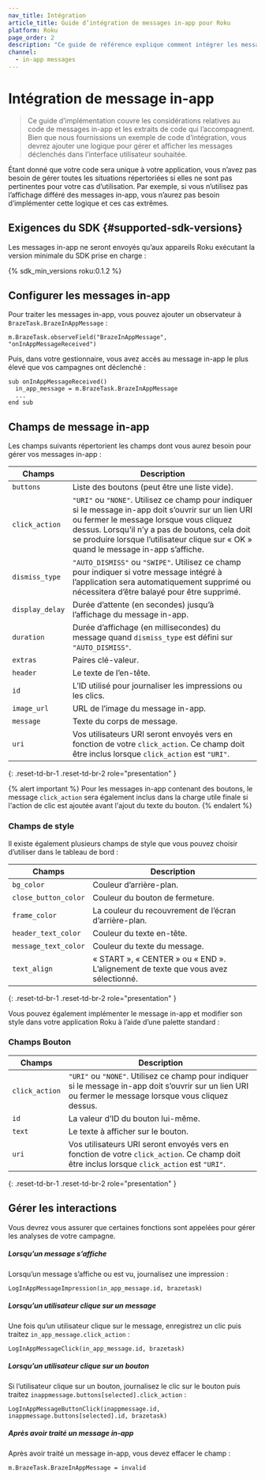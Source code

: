 ```yaml
---
nav_title: Intégration
article_title: Guide d’intégration de messages in-app pour Roku
platform: Roku
page_order: 2
description: "Ce guide de référence explique comment intégrer les messages in-app pour Roku et les considérations de code pertinentes"
channel:
  - in-app messages
---
```


# Intégration de message in-app

> Ce guide d’implémentation couvre les considérations relatives au code de messages in-app et les extraits de code qui l’accompagnent. Bien que nous fournissions un exemple de code d’intégration, vous devrez ajouter une logique pour gérer et afficher les messages déclenchés dans l’interface utilisateur souhaitée. 

Étant donné que votre code sera unique à votre application, vous n’avez pas besoin de gérer toutes les situations répertoriées si elles ne sont pas pertinentes pour votre cas d’utilisation. Par exemple, si vous n’utilisez pas l’affichage différé des messages in-app, vous n’aurez pas besoin d’implémenter cette logique et ces cas extrêmes.

## Exigences du SDK {#supported-sdk-versions}

Les messages in-app ne seront envoyés qu’aux appareils Roku exécutant la version minimale du SDK prise en charge :

{% sdk_min_versions roku:0.1.2 %}

## Configurer les messages in-app

Pour traiter les messages in-app, vous pouvez ajouter un observateur à `BrazeTask.BrazeInAppMessage` :

```brightscript
m.BrazeTask.observeField("BrazeInAppMessage", "onInAppMessageReceived")
```

Puis, dans votre gestionnaire, vous avez accès au message in-app le plus élevé que vos campagnes ont déclenché :

```brightscript
sub onInAppMessageReceived()
  in_app_message = m.BrazeTask.BrazeInAppMessage
  ...
end sub
```

## Champs de message in-app

Les champs suivants répertorient les champs dont vous aurez besoin pour gérer vos messages in-app :

| Champs | Description |
| ------ | ----------- |
| `buttons` | Liste des boutons (peut être une liste vide). |
| `click_action` | `"URI"` ou `"NONE"`. Utilisez ce champ pour indiquer si le message in-app doit s’ouvrir sur un lien URI ou fermer le message lorsque vous cliquez dessus. Lorsqu’il n’y a pas de boutons, cela doit se produire lorsque l’utilisateur clique sur « OK » quand le message in-app s’affiche. |
| `dismiss_type` | `"AUTO_DISMISS"` ou `"SWIPE"`. Utilisez ce champ pour indiquer si votre message intégré à l’application sera automatiquement supprimé ou nécessitera d’être balayé pour être supprimé. |
| `display_delay` | Durée d’attente (en secondes) jusqu’à l’affichage du message in-app. |
| `duration` | Durée d’affichage (en millisecondes) du message quand `dismiss_type` est défini sur `"AUTO_DISMISS"`. |
| `extras` | Paires clé-valeur. |
| `header` | Le texte de l’en-tête. |
| `id` | L’ID utilisé pour journaliser les impressions ou les clics. |
| `image_url` | URL de l’image du message in-app. |
| `message` | Texte du corps de message. |
| `uri` | Vos utilisateurs URI seront envoyés vers en fonction de votre `click_action`. Ce champ doit être inclus lorsque `click_action` est `"URI"`. |
{: .reset-td-br-1 .reset-td-br-2 role="presentation" }

{% alert important %}
Pour les messages in-app contenant des boutons, le message `click_action` sera également inclus dans la charge utile finale si l'action de clic est ajoutée avant l'ajout du texte du bouton.
{% endalert %}

### Champs de style
Il existe également plusieurs champs de style que vous pouvez choisir d’utiliser dans le tableau de bord :

| Champs | Description |
| ------ | ----------- |
| `bg_color` | Couleur d’arrière-plan. |
| `close_button_color` | Couleur du bouton de fermeture. |
| `frame_color` | La couleur du recouvrement de l’écran d’arrière-plan. |
| `header_text_color` | Couleur du texte en-tête. |
| `message_text_color` | Couleur du texte du message. |
| `text_align` | « START », « CENTER » ou « END ». L’alignement de texte que vous avez sélectionné. |
{: .reset-td-br-1 .reset-td-br-2 role="presentation" }

Vous pouvez également implémenter le message in-app et modifier son style dans votre application Roku à l’aide d’une palette standard :

### Champs Bouton

| Champs | Description |
| ------ | ----------- |
| `click_action` | `"URI"` ou `"NONE"`. Utilisez ce champ pour indiquer si le message in-app doit s’ouvrir sur un lien URI ou fermer le message lorsque vous cliquez dessus. |
| `id` | La valeur d’ID du bouton lui-même. |
| `text` | Le texte à afficher sur le bouton. |
| `uri` | Vos utilisateurs URI seront envoyés vers en fonction de votre `click_action`. Ce champ doit être inclus lorsque `click_action` est `"URI"`. |
{: .reset-td-br-1 .reset-td-br-2 role="presentation" }

## Gérer les interactions

Vous devrez vous assurer que certaines fonctions sont appelées pour gérer les analyses de votre campagne.

##### Lorsqu’un message s’affiche

Lorsqu’un message s’affiche ou est vu, journalisez une impression :
```brightscript
LogInAppMessageImpression(in_app_message.id, brazetask)
```

##### Lorsqu’un utilisateur clique sur un message
Une fois qu’un utilisateur clique sur le message, enregistrez un clic puis traitez `in_app_message.click_action` :
```brightscript
LogInAppMessageClick(in_app_message.id, brazetask)
```

##### Lorsqu’un utilisateur clique sur un bouton
Si l’utilisateur clique sur un bouton, journalisez le clic sur le bouton puis traitez `inappmessage.buttons[selected].click_action` :

```brightscript
LogInAppMessageButtonClick(inappmessage.id, inappmessage.buttons[selected].id, brazetask)
```

##### Après avoir traité un message in-app
Après avoir traité un message in-app, vous devez effacer le champ :
```brightscript
m.BrazeTask.BrazeInAppMessage = invalid
```
